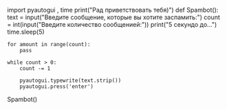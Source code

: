 import pyautogui , time 
print("Рад приветствовать тебя)")
def Spambot():
    text = input("Введите сообщение, которые вы хотите заспамить:")
    count = int(input("Введите количество сообщенией:"))
    print("5 секундо до...")
    time.sleep(5)
    
    for amount in range(count):
        pass

    while count > 0:
        count -= 1

        pyautogui.typewrite(text.strip())
        pyautogui.press('enter')
Spambot()
